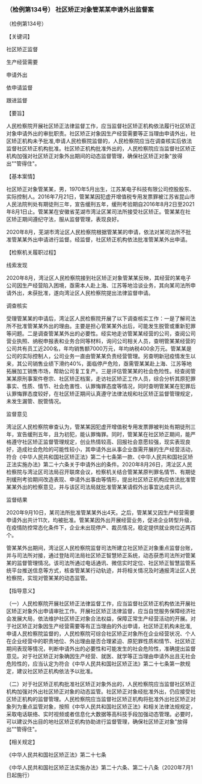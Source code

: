 ### （检例第134号） 社区矫正对象管某某申请外出监督案

（检例第134号）

【关键词】

社区矫正监督

生产经营需要

申请外出

依申请监督

跟进监督

【要旨】

人民检察院开展社区矫正法律监督工作，应当监督社区矫正机构依法履行社区矫正对象申请外出的审批职责。社区矫正对象因生产经营需要等正当理由申请外出，社区矫正机构未予批准,申请人民检察院监督的，人民检察院应当在调查核实后依法监督社区矫正机构批准。社区矫正机构批准外出的，人民检察院应当监督社区矫正机构加强对社区矫正对象外出期间的动态监督管理，确保社区矫正对象"放得出""管得住"。

【基本案情】

社区矫正对象管某某，男，1970年5月出生，江苏某电子科技有限公司控股股东、实际控制人。2016年7月21日，管某某因犯虚开增值税专用发票罪被江苏省昆山市人民法院判处有期徒刑三年，宣告缓刑五年，缓刑考验期自2016年8月2日至2021年8月1日止。管某某在安徽省芜湖市湾沚区某司法所接受社区矫正。管某某在社区矫正期间遵纪守法，服从监督管理，表现良好。

2020年8月，芜湖市湾沚区人民检察院根据管某某的申请，依法对某司法所不批准管某某外出申请进行监督。经监督，社区矫正机构依法批准管某某外出申请。

【检察机关履职过程】

线索发现

2020年8月，湾沚区人民检察院接到社区矫正对象管某某反映，其经营的某电子公司因生产经营陷入困境，亟需本人赴上海、江苏等地洽谈业务，其向某司法所申请外出，未获批准，遂向湾沚区人民检察院提出法律监督申请。

调查核实

受理管某某的申请后，湾沚区人民检察院开展了以下调查核实工作：一是了解司法所不批准管某某外出的理由。主要是担心管某某外出后，可能发生脱管或重新犯罪等问题。二是调查管某某外出的必要性。经实地走访管某某经营的公司，查阅公司营业执照、纳税申报表和业务合同等材料，询问公司相关人员，查明管某某经营的公司共有员工近200名，年均销售额7000万元，年均纳税400余万元。管某某是公司的实际控制人，公司业务一直由管某某负责经营管理。另查明新冠疫情发生以来，其公司销售业绩下滑约40%，面临停产危险，亟需管某某赴上海、江苏等地拓展加工销售市场，帮助公司复工复产。三是评估管某某的社会危险性。经查阅管某某原刑事案件卷宗、社区矫正档案，走访社区矫正工作人员，综合分析其原犯罪事实、性质、情节、社会危害性、认罪悔罪态度等情况，同时查明管某某在犯罪后认罪悔罪态度较好，在社区矫正期间认真遵守法律法规和社区矫正监督管理规定，未发生漏管、脱管情况。

监督意见

湾沚区人民检察院审查认为，管某某因犯虚开增值税专用发票罪被判处有期徒刑三年，宣告缓刑五年，且为初犯，能认罪悔罪。同时，管某某在社区矫正期间，能严格遵守社区矫正监督管理规定，创业热情较高、回报社会意愿较强，现实表现良好，造成社会危险的可能性较小，其申请外出从事企业亟需开展的生产经营活动，符合《中华人民共和国社区矫正法》第二十七条第一款、《中华人民共和国社区矫正法实施办法》第二十六条关于申请外出的条件。2020年8月26日，湾沚区人民检察院与湾沚区司法局召开联席会议，检察机关结合管某某原判罪名情节、有期徒刑缓刑考验期间改造表现、申请外出事由等情形，提出社区矫正机构应依法批准管某某外出的检察意见，并与该区司法局就批准管某某请假外出事宜达成共识。

监督结果

2020年9月10日，某司法所批准管某某外出4天。之后，管某某又因生产经营需要申请外出共计11次，均被批准。管某某因外出开展经营业务，促进企业转型升级，在疫情防控常态化条件下，企业未出现停产、裁员情况，稳定提供就业岗位近两百个。

管某某外出期间，湾沚区人民检察院监督司法所建立社区矫正对象重点监督台账，并与司法所对接，通过登陆司法局社区矫正智慧矫正系统，动态获悉司法所对管某某的监督管理情况。该司法所通过电话通讯、微信实时定位、社区矫正智慧监管系统平台推送信息等方式，核查管某某行动轨迹，并将相关情况及时通报湾沚区人民检察院，实现对管某某的动态监管。

【指导意义】

（一）人民检察院开展社区矫正法律监督工作，应当监督社区矫正机构依法开展社区矫正对象外出申请审批工作。开展社区矫正法律监督，应当自觉服务保障经济社会发展大局，依法维护社区矫正对象合法权益，保障正常生产经营活动的开展。对于社区矫正对象因生产经营需要等有正当理由的外出申请，社区矫正机构未批准,申请人民检察院监督的，人民检察院可综合社区矫正对象所在企业经营状况、个人在企业经营中的职责地位、外出理由是否合理紧迫、原犯罪性质和情节、社区矫正期间表现等情况，判断申请外出的必要性和可能发生的社会危险性，准确提出监督意见。对于社区矫正对象确因生产经营、就医、就学等正当理由申请外出且无社会危险性的，应当认定为符合《中华人民共和国社区矫正法》第二十七条第一款规定，建议社区矫正机构依法予以批准。

（二）对于社区矫正机构批准社区矫正对象外出的，人民检察院应当监督社区矫正机构加强对外出社区矫正对象的动态监管。社区矫正对象经批准外出，仍应接受社区矫正机构的监督管理。人民检察院应当监督社区矫正机构将批准外出社区矫正对象列为重点监管对象，按照《中华人民共和国社区矫正法》和相关法律法规规定，采取电话联络、实时视频或者信息化大数据等高科技手段加强动态管理。必要时，可以建议外出目的地社区矫正机构协助进行监督管理，确保社区矫正对象"放得出""管得住"。

【相关规定】

《中华人民共和国社区矫正法》第二十七条

《中华人民共和国社区矫正法实施办法》第二十六条、第二十八条（2020年7月1日起施行）
